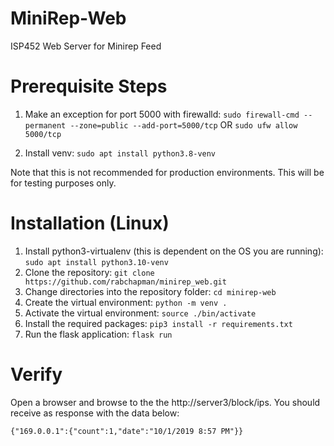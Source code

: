 # MiniRep-Web
ISP452 Web Server for Minirep Feed

# Prerequisite Steps
1. Make an exception for port 5000 with firewalld: `sudo firewall-cmd --permanent --zone=public --add-port=5000/tcp` OR `sudo ufw allow 5000/tcp`

2. Install venv: `sudo apt install python3.8-venv`


Note that this is not recommended for production environments. This will be for testing purposes only.

# Installation (Linux)
1. Install python3-virtualenv (this is dependent on the OS you are running): `sudo apt install python3.10-venv`
2. Clone the repository: `git clone https://github.com/rabchapman/minirep_web.git`
3. Change directories into the repository folder: `cd minirep-web`
4. Create the virtual environment: `python -m venv .`
5. Activate the virtual environment: `source ./bin/activate`
6. Install the required packages: `pip3 install -r requirements.txt`
7. Run the flask application: `flask run`

# Verify
Open a browser and browse to the the http://server3/block/ips. You should receive as response with the data below:

`{"169.0.0.1":{"count":1,"date":"10/1/2019 8:57 PM"}}`

